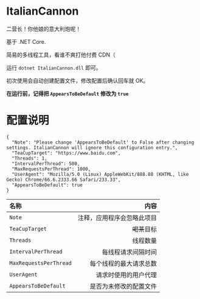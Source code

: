 # ItalianCannon
二营长！你他娘的意大利炮呢！

基于 .NET Core.

简易的多线程工具，看谁不爽打他付费 CDN（

运行 `dotnet ItalianCannon.dll` 即可。

初次使用会自动创建配置文件，修改配置后确认回车就 OK。

**在运行前，记得把 `AppearsToBeDefault` 修改为 `true`**

# 配置说明

```
{
  "Note": "Please change 'AppearsToBeDefault' to False after changing settings. ItalianCannon will ignore this configuration entry.",
  "TeaCupTarget": "https://www.baidu.com",
  "Threads": 1,
  "IntervalPerThread": 500,
  "MaxRequestsPerThread": 1000,
  "UserAgent": "Mozilla/5.0 (Linux) AppleWebKit/888.88 (KHTML, like Gecko) Chrome/66.6.2333.66 Safari/233.33",
  "AppearsToBeDefault": true
}
```

| 名称 | 内容 |
| :----- | -----: |
| `Note` | 注释，应用程序会忽略此项目 |
| `TeaCupTarget` | ~~喝茶~~目标 |
| `Threads` | 线程数量 |
| `IntervalPerThread` | 每线程请求间隔时间 |
| `MaxRequestsPerThread` | 每个线程的最大请求总数 |
| `UserAgent` | 请求时使用的用户代理 |
| `AppearsToBeDefault` | 是否为未修改的配置文件 |
